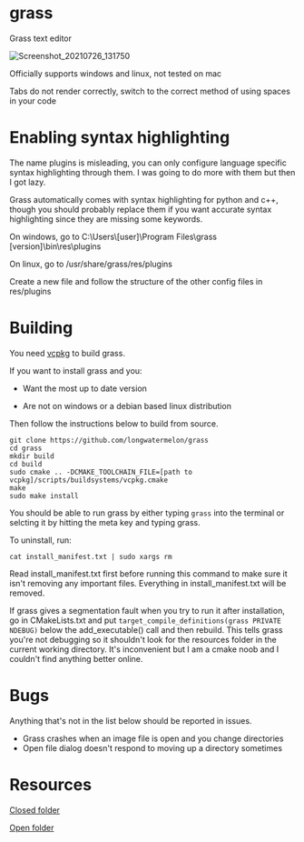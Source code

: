 # grass
Grass text editor

![Screenshot_20210726_131750](https://user-images.githubusercontent.com/73869536/127053377-710eb3b1-f9ba-4a5d-b994-e215e4ece837.png)

Officially supports windows and linux, not tested on mac

Tabs do not render correctly, switch to the correct method of using spaces in your code

# Enabling syntax highlighting
The name plugins is misleading, you can only configure language specific syntax highlighting through them. I was going to do more with them but then I got lazy.

Grass automatically comes with syntax highlighting for python and c++, though you should probably replace them if you want accurate syntax highlighting since they are missing some keywords.

On windows, go to C:\Users\\[user]\Program Files\grass [version]\bin\res\plugins

On linux, go to /usr/share/grass/res/plugins

Create a new file and follow the structure of the other config files in res/plugins

# Building
You need [vcpkg](https://github.com/microsoft/vcpkg) to build grass.

If you want to install grass and you:

* Want the most up to date version

* Are not on windows or a debian based linux distribution

Then follow the instructions below to build from source.
```
git clone https://github.com/longwatermelon/grass
cd grass
mkdir build
cd build
sudo cmake .. -DCMAKE_TOOLCHAIN_FILE=[path to vcpkg]/scripts/buildsystems/vcpkg.cmake
make
sudo make install
```

You should be able to run grass by either typing `grass` into the terminal or selcting it by hitting the meta key and typing grass.

To uninstall, run:
```
cat install_manifest.txt | sudo xargs rm
```

Read install_manifest.txt first before running this command to make sure it isn't removing any important files. Everything in install_manifest.txt will be removed.

If grass gives a segmentation fault when you try to run it after installation, go in CMakeLists.txt and put `target_compile_definitions(grass PRIVATE NDEBUG)` below the add_executable() call and then rebuild. This tells grass you're not debugging so it shouldn't look for the resources folder in the current working directory. It's inconvenient but I am a cmake noob and I couldn't find anything better online.

# Bugs
Anything that's not in the list below should be reported in issues.
* Grass crashes when an image file is open and you change directories
* Open file dialog doesn't respond to moving up a directory sometimes

# Resources
[Closed folder](https://iconarchive.com/show/sleek-xp-basic-icons-by-hopstarter/Folder-icon.html)

[Open folder](https://iconarchive.com/show/sleek-xp-basic-icons-by-hopstarter/Folder-Open-icon.html)
